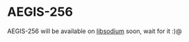 # AEGIS-256

AEGIS-256 will be available on [libsodium](https://github.com/jedisct1/libsodium) soon, wait for it :)@
